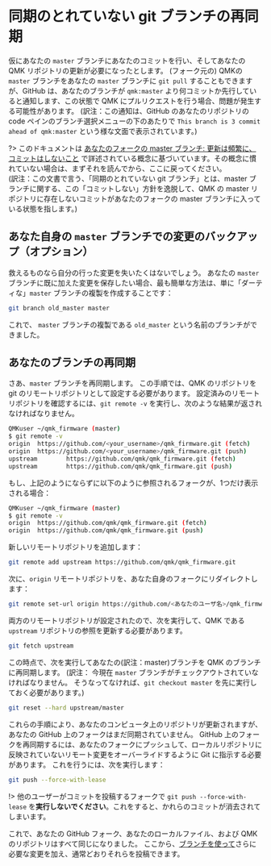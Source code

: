 # 同期のとれていない git ブランチの再同期

<!---
  grep --no-filename "^[ ]*git diff" docs/ja/*.md | sh
  original document: adf4acf59:docs/newbs_git_resynchronize_a_branch.md
  git diff adf4acf59 HEAD docs/newbs_git_resynchronize_a_branch.md | cat
-->

仮にあなたの `master` ブランチにあなたのコミットを行い、そしてあなたの QMK リポジトリの更新が必要になったとします。
(フォーク元の) QMKの `master` ブランチをあなたの `master` ブランチに `git pull` することもできますが、GitHub は、あなたのブランチが `qmk:master` より何コミットか先行していると通知します、この状態で QMK にプルリクエストを行う場合、問題が発生する可能性があります。
(訳注：この通知は、GitHub のあなたのリポジトリの code ペインのブランチ選択メニューの下のあたりで `This branch is 3 commit ahead of qmk:master` という様な文面で表示されています。)

?> このドキュメントは [あなたのフォークの master ブランチ: 更新は頻繁に、コミットはしないこと](ja/newbs_git_using_your_master_branch.md) で詳述されている概念に基づいています。その概念に慣れていない場合は、まずそれを読んでから、ここに戻ってください。  
(訳注：この文書で言う、「同期のとれていない git ブランチ」とは、master ブランチに関する、この「コミットしない」方針を逸脱して、QMK の master リポジトリに存在しないコミットがあなたのフォークの master ブランチに入っている状態を指します。)

## あなた自身の `master` ブランチでの変更のバックアップ（オプション）

救えるものなら自分の行った変更を失いたくはないでしょう。
あなたの `master` ブランチに既に加えた変更を保存したい場合、最も簡単な方法は、単に「ダーティな」`master` ブランチの複製を作成することです：

```sh
git branch old_master master
```

これで、 `master` ブランチの複製である `old_master` という名前のブランチができました。

## あなたのブランチの再同期

さあ、`master` ブランチを再同期します。
この手順では、QMK のリポジトリを git のリモートリポジトリとして設定する必要があります。
設定済みのリモートリポジトリを確認するには、`git remote -v` を実行し、次のような結果が返されなければなりません。

```sh
QMKuser ~/qmk_firmware (master)
$ git remote -v
origin  https://github.com/<your_username>/qmk_firmware.git (fetch)
origin  https://github.com/<your_username>/qmk_firmware.git (push)
upstream        https://github.com/qmk/qmk_firmware.git (fetch)
upstream        https://github.com/qmk/qmk_firmware.git (push)
```

もし、上記のようにならずに以下のように参照されるフォークが、1つだけ表示される場合：

```sh
QMKuser ~/qmk_firmware (master)
$ git remote -v
origin  https://github.com/qmk/qmk_firmware.git (fetch)
origin  https://github.com/qmk/qmk_firmware.git (push)
```

新しいリモートリポジトリを追加します：

```sh
git remote add upstream https://github.com/qmk/qmk_firmware.git
```

次に、`origin` リモートリポジトリを、あなた自身のフォークにリダイレクトします：

```sh
git remote set-url origin https://github.com/<あなたのユーザ名>/qmk_firmware.git
```

両方のリモートリポジトリが設定されたので、次を実行して、QMK である `upstream` リポジトリの参照を更新する必要があります。

```sh
git fetch upstream
```

この時点で、次を実行してあなたの(訳注：master)ブランチを QMK のブランチに再同期します。
(訳注： 今現在 `master` ブランチがチェックアウトされていなければなりません。
 そうなってなければ、`git checkout master` を先に実行しておく必要があります。)

```sh
git reset --hard upstream/master
```

これらの手順により、あなたのコンピュータ上のリポジトリが更新されますが、あなたの GitHub 上のフォークはまだ同期されていません。
GitHub 上のフォークを再同期するには、あなたのフォークにプッシュして、ローカルリポジトリに反映されていないリモート変更をオーバーライドするように Git に指示する必要があります。
これを行うには、次を実行します：

```sh
git push --force-with-lease
```

!> 他のユーザーがコミットを投稿するフォークで `git push --force-with-lease` を**実行しないでください**。これをすると、かれらのコミットが消去されてしまいます。

これで、あなたの GitHub フォーク、あなたのローカルファイル、および QMK のリポジトリはすべて同じになりました。
ここから、[ブランチを使って](ja/newbs_git_using_your_master_branch.md#making-changes)さらに必要な変更を加え、通常どおりそれらを投稿できます。
